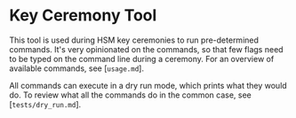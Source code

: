 # Key Ceremony Tool

This tool is used during HSM key ceremonies to run pre-determined commands.
It's very opinionated on the commands, so that few flags need to be typed on
the command line during a ceremony. For an overview of available commands, see
[`usage.md`].

All commands can execute in a dry run mode, which prints what they would do. To
review what all the commands do in the common case, see [`tests/dry_run.md`].

